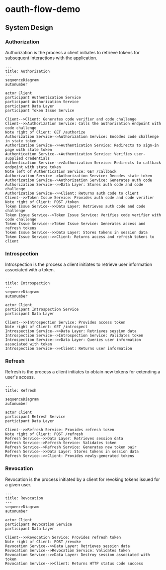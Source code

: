 # oauth-flow-demo

## System Design

### Authorization

Authorization is the process a client initiates to retrieve tokens for subsequent interactions with the application.

```mermaid
---
title: Authorization
---
sequenceDiagram
autonumber

actor Client
participant Authentication Service
participant Authorization Service
participant Data Layer
participant Token Issue Service

Client-->Client: Generates code verifier and code challenge
Client-->>Authorization Service: Calls the authorization endpoint with code challenge
Note right of Client: GET /authorize
Authorization Service-->Authorization Service: Encodes code challenge in state token
Authorization Service-->>Authentication Service: Redirects to sign-in page with state token
Authentication Service-->Authentication Service: Verifies user-supplied credentials
Authentication Service-->>Authorization Service: Redirects to callback endpoint with state token
Note left of Authentication Service: GET /callback
Authorization Service-->Authorization Service: Decodes state token
Authorization Service-->Authorization Service: Generates auth code
Authorization Service-->>Data Layer: Stores auth code and code challenge
Authorization Service-->>Client: Returns auth code to client
Client-->>Token Issue Service: Provides auth code and code verifier
Note right of Client: POST /token
Token Issue Service-->>Data Layer: Retrieves auth code and code challenge
Token Issue Service-->Token Issue Service: Verifies code verifier with code challenge
Token Issue Service-->Token Issue Service: Generates access and refresh tokens
Token Issue Service-->>Data Layer: Stores tokens in session data
Token Issue Service-->>Client: Returns access and refresh tokens to client
```

### Introspection

Introspection is the process a client initiates to retrieve user information associated with a token.

```mermaid
---
title: Introspection
---
sequenceDiagram
autonumber

actor Client
participant Introspection Service
participant Data Layer

Client-->>Introspection Service: Provides access token
Note right of Client: GET /introspect
Introspection Service-->>Data Layer: Retrieves session data
Introspection Service-->Introspection Service: Validates token
Introspection Service-->>Data Layer: Queries user information associated with token
Introspection Service-->>Client: Returns user information
```

### Refresh

Refresh is the process a client initiates to obtain new tokens for extending a user's access.

```mermaid
---
title: Refresh
---
sequenceDiagram
autonumber

actor Client
participant Refresh Service
participant Data Layer

Client-->>Refresh Service: Provides refresh token
Note right of Client: POST /refresh
Refresh Service-->>Data Layer: Retrieves session data
Refresh Service-->Refresh Service: Validates token
Refresh Service-->Refresh Service: Generates new token pair
Refresh Service-->>Data Layer: Stores tokens in session data
Refresh Service-->>Client: Provides newly-generated tokens
```

### Revocation

Revocation is the process initiated by a client for revoking tokens issued for a given user.

```mermaid
---
title: Revocation
---
sequenceDiagram
autonumber

actor Client
participant Revocation Service
participant Data Layer

Client-->>Revocation Service: Provides refresh token
Note right of Client: POST /revoke
Revocation Service-->>Data Layer: Retrieves session data
Revocation Service-->Revocation Service: Validates token
Revocation Service-->>Data Layer: Destroy session associated with token
Revocation Service-->>Client: Returns HTTP status code success
```

